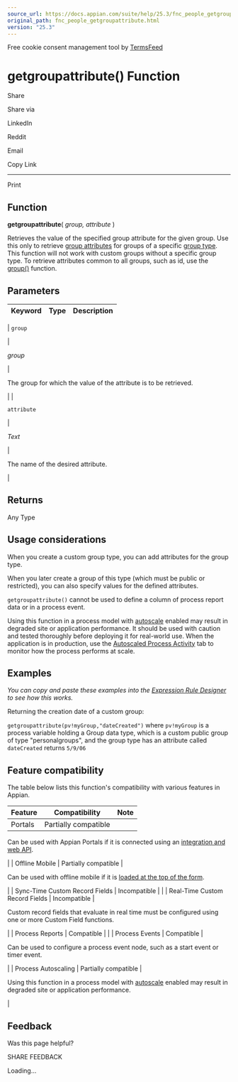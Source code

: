 ```yaml
---
source_url: https://docs.appian.com/suite/help/25.3/fnc_people_getgroupattribute.html
original_path: fnc_people_getgroupattribute.html
version: "25.3"
---
```


Free cookie consent management tool by [TermsFeed](https://www.termsfeed.com/)

# getgroupattribute() Function

Share

Share via

LinkedIn

Reddit

Email

Copy Link

* * *

Print

## Function

**getgroupattribute**( _group, attribute_ )

Retrieves the value of the specified group attribute for the given group. Use this only to retrieve [group attributes](Group_Types.html#group-type-attributes) for groups of a specific [group type](Group_Types.html). This function will not work with custom groups without a specific group type. To retrieve attributes common to all groups, such as id, use the [group()](fnc_people_group.html) function.

## Parameters

| Keyword | Type | Description |
| --- | --- | --- |
|
`group`

 |

_group_

 |

The group for which the value of the attribute is to be retrieved.

 |
|

`attribute`

 |

_Text_

 |

The name of the desired attribute.

 |

## Returns

Any Type

## Usage considerations

When you create a custom group type, you can add attributes for the group type.

When you later create a group of this type (which must be public or restricted), you can also specify values for the defined attributes.

`getgroupattribute()` cannot be used to define a column of process report data or in a process event.

Using this function in a process model with [autoscale](autoscale-processes.html) enabled may result in degraded site or application performance. It should be used with caution and tested thoroughly before deploying it for real-world use. When the application is in production, use the [Autoscaled Process Activity](monitoring-autoscaled-processes.html) tab to monitor how the process performs at scale.

## Examples

_You can copy and paste these examples into the [Expression Rule Designer](Expression_Rules.html) to see how this works._

Returning the creation date of a custom group:

`getgroupattribute(pv!myGroup,"dateCreated")` where `pv!myGroup` is a process variable holding a Group data type, which is a custom public group of type "personalgroups", and the group type has an attribute called `dateCreated` returns `5/9/06`

## Feature compatibility

The table below lists this function's compatibility with various features in Appian.

| Feature | Compatibility | Note |
| --- | --- | --- |
| Portals | Partially compatible |
Can be used with Appian Portals if it is connected using an [integration and web API](portals-design.html#using-partially-compatible-functions-and-objects-in-a-portal).

 |
| Offline Mobile | Partially compatible |

Can be used with offline mobile if it is [loaded at the top of the form](offline-mobile-design-best-practices.html#working-with-partially-compatible-functions).

 |
| Sync-Time Custom Record Fields | Incompatible |  |
| Real-Time Custom Record Fields | Incompatible |

Custom record fields that evaluate in real time must be configured using one or more Custom Field functions.

 |
| Process Reports | Compatible |  |
| Process Events | Compatible |

Can be used to configure a process event node, such as a start event or timer event.

 |
| Process Autoscaling | Partially compatible |

Using this function in a process model with [autoscale](autoscale-processes.html) enabled may result in degraded site or application performance.

 |

## Feedback

Was this page helpful?

SHARE FEEDBACK

Loading...